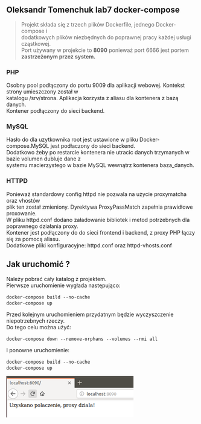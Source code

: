 ## Oleksandr Tomenchuk lab7 docker-compose
>Projekt składa się z trzech plików Dockerfile, jednego Docker-compose i<br> 
>dodatkowych plików niezbędnych do poprawnej pracy każdej usługi cząstkowej.<br> 
>Port używany w projekcie to **8090** ponieważ port 6666 jest portem **zastrzeżonym przez system.**<br>
### PHP
Osobny pool podłączony do portu 9009 dla aplikacji webowej. Kontekst strony umieszczony został w <br>
katalogu /srv/strona. Aplikacja korzysta z aliasu dla kontenera z bazą danych.<br>
Kontener podłączony do sieci backend.<br>
### MySQL
Hasło do dla uzytkownika root jest ustawione w pliku Docker-compose.MySQL jest podłaczony do sieci backend.<br>
Dodatkowo żeby po restarcie kontenera nie utracic danych trzymanych w bazie volumen dubluje dane z <br>
systemu macierzystego w bazie MySQL wewnątrz kontenera baza_danych.<br>
### HTTPD
Ponieważ standardowy config httpd nie pozwala na użycie proxymatcha oraz vhostów <br>
plik ten został zmieniony. Dyrektywa ProxyPassMatch zapełnia prawidłowe proxowanie.<br>
W pliku httpd.conf dodano załadowanie bibliotek i metod potrzebnych dla poprawnego działania proxy. <br>
Kontener jest podłączony do do sieci frontend i backend, z proxy PHP łączy się za pomocą aliasu.<br>
Dodatkowe pliki konfiguracyjne: httpd.conf oraz httpd-vhosts.conf <br>
## Jak uruchomić ?
Należy pobrać cały katalog z projektem.<br> 
Pierwsze uruchomienie wygłada następująco:
```
docker-compose build --no-cache
docker-compose up
```
Przed kolejnym uruchomieniem przydatnym będzie wyczyszczenie niepotrzebnych rzeczy.<br>
Do tego celu można użyć:
```
docker-compose down --remove-orphans --volumes --rmi all
```
I ponowne uruchomienie:
```
docker-compose build --no-cache
docker-compose up
```
![resultat](/images/git1.png)
